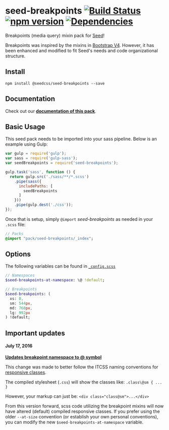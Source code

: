 # seed-breakpoints [![Build Status](https://travis-ci.org/helpscout/seed-breakpoints.svg?branch=master)](https://travis-ci.org/helpscout/seed-breakpoints) [![npm version](https://badge.fury.io/js/%40seedcss%2Fseed-breakpoints.svg)](https://badge.fury.io/js/%40seedcss%2Fseed-breakpoints) [![Dependencies](https://david-dm.org/helpscout/seed-breakpoints.svg)](https://david-dm.org/helpscout/seed-breakpoints)

Breakpoints (media query) mixin pack for [Seed](https://github.com/helpscout/seed)!

Breakpoints was inspired by the mixins in [Bootstrap V4](https://github.com/twbs/bootstrap/tree/v4-dev). However, it has been enhanced and modified to fit Seed's needs and code organizational structure.


## Install
```
npm install @seedcss/seed-breakpoints --save
```


## Documentation

Check out our **[documentation of this pack](http://developer.helpscout.net/seed/packs/seed-breakpoints/)**.


## Basic Usage

This seed pack needs to be imported into your sass pipeline. Below is an example using Gulp:

```javascript
var gulp = require('gulp');
var sass = require('gulp-sass');
var seedBreakpoints = require('seed-breakpoints');

gulp.task('sass', function () {
  return gulp.src('./sass/**/*.scss')
    .pipe(sass({
      includePaths: [
        seedBreakpoints
      ]
    }))
    .pipe(gulp.dest('./css'));
});
```

Once that is setup, simply `@import` *seed-breakpoints* as needed in your `.scss` file:

```sass
// Packs
@import "pack/seed-breakpoints/_index";
```

## Options

The following variables can be found in [`_config.scss`](https://github.com/helpscout/seed-breakpoints/blob/master/scss/pack/_config.scss)

```sass
// Namespaces
$seed-breakpoints-at-namespace: \@ !default;

// Breakpoints
$seed-breakpoints: (
  xs: 0,
  sm: 544px,
  md: 768px,
  lg: 992px
) !default;

```


## Important updates

#### July 17, 2016

**[Updates breakpoint namespace to @ symbol](https://github.com/helpscout/seed-breakpoints/pull/9)**

This change was made to better follow the ITCSS naming conventions for [responsive classes](http://csswizardry.com/2015/08/bemit-taking-the-bem-naming-convention-a-step-further/).

The compiled stylesheet (`.css`) will show the classes like:
`.class\@sm { ... }`

However, your markup can just be:
`<div class="class@sm">...</div>`

From this version forward, scss code utilizing the breakpoint mixins will now have altered (default) compiled responsive classes.
If you prefer using the older `--at-size` convention (or establish your own personal conventions), you can modify the new `$seed-breakpoints-at-namespace` variable.
